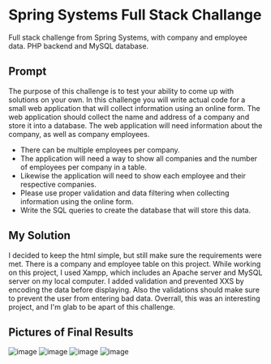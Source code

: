 # Spring Systems Full Stack Challange
Full stack challenge from Spring Systems, with company and employee data. PHP backend and MySQL database.

## Prompt
The purpose of this challenge is to test your ability to come up with solutions on your own. In this challenge you will write actual code for a small web application that will collect information using an online form.  The web application should collect the name and address of a company and store it into a database. The web application will need information about the company, as well as company employees. 

- There can be multiple employees per company. 
- The application will need a way to show all companies and the number of employees per company in a table. 
- Likewise the application will need to show each employee and their respective companies.
- Please use proper validation and data filtering when collecting information using the online form. 
- Write the SQL queries to create the database that will store this data. 

## My Solution
I decided to keep the html simple, but still make sure the requirements were met. There is a company and employee table on this project. While working on this project, I used Xampp, which includes an Apache server and MySQL server on my local computer. I added validation and prevented XXS by encoding the data before displaying. Also the validations should make sure to prevent the user from entering bad data. Overrall, this was an interesting project, and I'm glab to be apart of this challenge.

## Pictures of Final Results
![image](https://user-images.githubusercontent.com/51836783/197152001-5af6d4c4-e252-474e-b2af-a3b15014783c.png)
![image](https://user-images.githubusercontent.com/51836783/197152130-5e8d34c9-9731-4113-8cdb-8bcaa30f0456.png)
![image](https://user-images.githubusercontent.com/51836783/197152294-11e80c79-efad-47b0-922d-262f05e67a34.png)
![image](https://user-images.githubusercontent.com/51836783/197152421-b0d73987-82b0-4100-951e-4f01d41b47d7.png)
